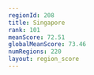 ```yaml
---
regionId: 208
title: Singapore
rank: 101
meanScore: 72.51
globalMeanScore: 73.46
numRegions: 220
layout: region_score
---
```

